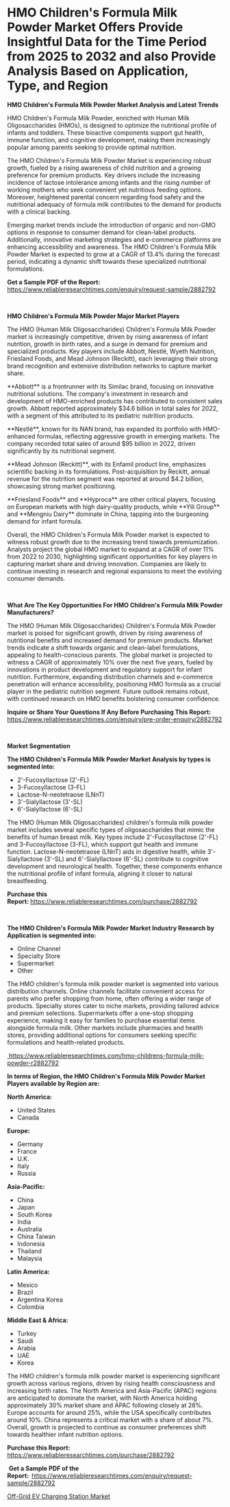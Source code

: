 <p><h1>HMO Children's Formula Milk Powder Market Offers Provide Insightful Data for the Time Period from 2025 to 2032 and also Provide Analysis Based on Application, Type, and Region</h1></p><p><strong>HMO Children's Formula Milk Powder Market Analysis and Latest Trends</strong></p>
<p><p>HMO Children's Formula Milk Powder, enriched with Human Milk Oligosaccharides (HMOs), is designed to optimize the nutritional profile of infants and toddlers. These bioactive components support gut health, immune function, and cognitive development, making them increasingly popular among parents seeking to provide optimal nutrition. </p><p>The HMO Children's Formula Milk Powder Market is experiencing robust growth, fueled by a rising awareness of child nutrition and a growing preference for premium products. Key drivers include the increasing incidence of lactose intolerance among infants and the rising number of working mothers who seek convenient yet nutritious feeding options. Moreover, heightened parental concern regarding food safety and the nutritional adequacy of formula milk contributes to the demand for products with a clinical backing.</p><p>Emerging market trends include the introduction of organic and non-GMO options in response to consumer demand for clean-label products. Additionally, innovative marketing strategies and e-commerce platforms are enhancing accessibility and awareness. The HMO Children's Formula Milk Powder Market is expected to grow at a CAGR of 13.4% during the forecast period, indicating a dynamic shift towards these specialized nutritional formulations.</p></p>
<p><strong>Get a Sample PDF of the Report:&nbsp;</strong> <a href="https://www.reliableresearchtimes.com/enquiry/request-sample/2882792?utm_campaign=2993&utm_medium=2&utm_source=Github&utm_content=ia&utm_term=13032025&utm_id=hmo-childrens-formula-milk-powder">https://www.reliableresearchtimes.com/enquiry/request-sample/2882792</a></p>
<p>&nbsp;</p>
<p><strong>HMO Children's Formula Milk Powder Major Market Players</strong></p>
<p><p>The HMO (Human Milk Oligosaccharides) Children's Formula Milk Powder market is increasingly competitive, driven by rising awareness of infant nutrition, growth in birth rates, and a surge in demand for premium and specialized products. Key players include Abbott, Nestlé, Wyeth Nutrition, Friesland Foods, and Mead Johnson (Reckitt), each leveraging their strong brand recognition and extensive distribution networks to capture market share.</p><p>**Abbott** is a frontrunner with its Similac brand, focusing on innovative nutritional solutions. The company's investment in research and development of HMO-enriched products has contributed to consistent sales growth. Abbott reported approximately $34.6 billion in total sales for 2022, with a segment of this attributed to its pediatric nutrition products.</p><p>**Nestlé**, known for its NAN brand, has expanded its portfolio with HMO-enhanced formulas, reflecting aggressive growth in emerging markets. The company recorded total sales of around $95 billion in 2022, driven significantly by its nutritional segment.</p><p>**Mead Johnson (Reckitt)**, with its Enfamil product line, emphasizes scientific backing in its formulations. Post-acquisition by Reckitt, annual revenue for the nutrition segment was reported at around $4.2 billion, showcasing strong market positioning.</p><p>**Friesland Foods** and **Hyproca** are other critical players, focusing on European markets with high dairy-quality products, while **Yili Group** and **Mengniu Dairy** dominate in China, tapping into the burgeoning demand for infant formula.</p><p>Overall, the HMO Children's Formula Milk Powder market is expected to witness robust growth due to the increasing trend towards premiumization. Analysts project the global HMO market to expand at a CAGR of over 11% from 2022 to 2030, highlighting significant opportunities for key players in capturing market share and driving innovation. Companies are likely to continue investing in research and regional expansions to meet the evolving consumer demands.</p></p>
<p>&nbsp;</p>
<p><strong>What Are The Key Opportunities For HMO Children's Formula Milk Powder Manufacturers?</strong></p>
<p><p>The HMO (Human Milk Oligosaccharides) Children's Formula Milk Powder market is poised for significant growth, driven by rising awareness of nutritional benefits and increased demand for premium products. Market trends indicate a shift towards organic and clean-label formulations, appealing to health-conscious parents. The global market is projected to witness a CAGR of approximately 10% over the next five years, fueled by innovations in product development and regulatory support for infant nutrition. Furthermore, expanding distribution channels and e-commerce penetration will enhance accessibility, positioning HMO formula as a crucial player in the pediatric nutrition segment. Future outlook remains robust, with continued research on HMO benefits bolstering consumer confidence.</p></p>
<p><strong>Inquire or Share Your Questions If Any Before Purchasing This Report:</strong> <a href="https://www.reliableresearchtimes.com/enquiry/pre-order-enquiry/2882792?utm_campaign=2993&utm_medium=2&utm_source=Github&utm_content=ia&utm_term=13032025&utm_id=hmo-childrens-formula-milk-powder">https://www.reliableresearchtimes.com/enquiry/pre-order-enquiry/2882792</a></p>
<p>&nbsp;</p>
<p><strong>Market Segmentation</strong></p>
<p><strong>The HMO Children's Formula Milk Powder Market Analysis by types is segmented into:</strong></p>
<p><ul><li>2'-Fucosyllactose (2'-FL)</li><li>3-Fucosyllactose (3-FL)</li><li>Lactose-N-neotetraose (LNnT)</li><li>3'-Sialyllactose (3'-SL)</li><li>6'-Sialyllactose (6'-SL)</li></ul></p>
<p><p>The HMO (Human Milk Oligosaccharides) children's formula milk powder market includes several specific types of oligosaccharides that mimic the benefits of human breast milk. Key types include 2'-Fucosyllactose (2'-FL) and 3-Fucosyllactose (3-FL), which support gut health and immune function. Lactose-N-neotetraose (LNnT) aids in digestive health, while 3'-Sialyllactose (3'-SL) and 6'-Sialyllactose (6'-SL) contribute to cognitive development and neurological health. Together, these components enhance the nutritional profile of infant formula, aligning it closer to natural breastfeeding.</p></p>
<p><strong>Purchase this Report:&nbsp;</strong><a href="https://www.reliableresearchtimes.com/purchase/2882792?utm_campaign=2993&utm_medium=2&utm_source=Github&utm_content=ia&utm_term=13032025&utm_id=hmo-childrens-formula-milk-powder">https://www.reliableresearchtimes.com/purchase/2882792</a></p>
<p>&nbsp;</p>
<p><strong>The HMO Children's Formula Milk Powder Market Industry Research by Application is segmented into:</strong></p>
<p><ul><li>Online Channel</li><li>Specialty Store</li><li>Supermarket</li><li>Other</li></ul></p>
<p><p>The HMO children's formula milk powder market is segmented into various distribution channels. Online channels facilitate convenient access for parents who prefer shopping from home, often offering a wider range of products. Specialty stores cater to niche markets, providing tailored advice and premium selections. Supermarkets offer a one-stop shopping experience, making it easy for families to purchase essential items alongside formula milk. Other markets include pharmacies and health stores, providing additional options for consumers seeking specific formulations and health-related products.</p></p>
<p><a href="https://www.reliableresearchtimes.com/hmo-childrens-formula-milk-powder-r2882792?utm_campaign=2993&utm_medium=2&utm_source=Github&utm_content=ia&utm_term=13032025&utm_id=hmo-childrens-formula-milk-powder">&nbsp;https://www.reliableresearchtimes.com/hmo-childrens-formula-milk-powder-r2882792</a></p>
<p><strong>In terms of Region, the HMO Children's Formula Milk Powder Market Players available by Region are:</strong></p>
<p>
    <p> <strong> North America: </strong>
        <ul>
            <li>United States</li>
            <li>Canada</li>
        </ul>
        </p> 
    <p> <strong> Europe: </strong>
        <ul>
            <li>Germany</li>
            <li>France</li>
            <li>U.K.</li>
            <li>Italy</li>
            <li>Russia</li>
        </ul>
        </p> 
    <p> <strong> Asia-Pacific: </strong>
        <ul>
            <li>China</li>
            <li>Japan</li>
            <li>South Korea</li>
            <li>India</li>
            <li>Australia</li>
            <li>China Taiwan</li>
            <li>Indonesia</li>
            <li>Thailand</li>
            <li>Malaysia</li>
        </ul>
        </p> 
    <p> <strong> Latin America: </strong>
        <ul>
            <li>Mexico</li>
            <li>Brazil</li>
            <li>Argentina Korea</li>
            <li>Colombia</li>
        </ul>
        </p> 
    <p> <strong> Middle East & Africa: </strong>
        <ul>
            <li>Turkey</li>
            <li>Saudi</li>
            <li>Arabia</li>
            <li>UAE</li>
            <li>Korea</li>
        </ul>
    </p>
    </p>
<p><p>The HMO children's formula milk powder market is experiencing significant growth across various regions, driven by rising health consciousness and increasing birth rates. The North America and Asia-Pacific (APAC) regions are anticipated to dominate the market, with North America holding approximately 30% market share and APAC following closely at 28%. Europe accounts for around 25%, while the USA specifically contributes around 10%. China represents a critical market with a share of about 7%. Overall, growth is projected to continue as consumer preferences shift towards healthier infant nutrition options.</p></p>
<p><strong>Purchase this Report: </strong><a href="https://www.reliableresearchtimes.com/purchase/2882792?utm_campaign=2993&utm_medium=2&utm_source=Github&utm_content=ia&utm_term=13032025&utm_id=hmo-childrens-formula-milk-powder">https://www.reliableresearchtimes.com/purchase/2882792</a></p>
<p>&nbsp;<strong>Get a Sample PDF of the Report:&nbsp;&nbsp;</strong><a href="https://www.reliableresearchtimes.com/enquiry/request-sample/2882792?utm_campaign=2993&utm_medium=2&utm_source=Github&utm_content=ia&utm_term=13032025&utm_id=hmo-childrens-formula-milk-powder">https://www.reliableresearchtimes.com/enquiry/request-sample/2882792</a></p>
<p><strong></strong></p>
<p><p><a href="https://github.com/vjorelaclliv/Market-Research-Report-List-1/blob/main/off-grid-ev-charging-station-market.md?utm_campaign=2993&utm_medium=2&utm_source=Github&utm_content=ia&utm_term=13032025&utm_id=hmo-childrens-formula-milk-powder">Off-Grid EV Charging Station Market</a></p></p>